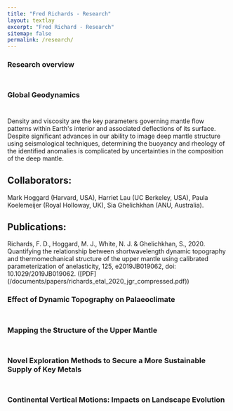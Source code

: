 ```yaml
---
title: "Fred Richards - Research"
layout: textlay
excerpt: "Fred Richard - Research"
sitemap: false
permalink: /research/
---
```


<h3 style="font-weight: bold">Research overview</h3> 
<p style="padding-top:10px">
<!--I am interested in understanding the surface expression of deep Earth dynamics and structure. My past research has focused on constraining and modelling the impacts of mantle convection on surface elevations and landscape evolution. This work has helped to reconcile numerical models and observations of this so-called ‘dynamic’ topography, while revealing that convectively driven vertical motions may occur at rates of up to 100 m per million years. These fast-evolving perturbations have significant implications across the Earth Sciences as they may destabilise polar ice sheets, alter ocean circulation via closure of ocean gateways, and control locations of resource-bearing sedimentary basins. My current work aims to integrate geological and geophysical observations with numerical models to better constrain dynamic topography and glacial isostatic adjustment in order to assess their impact on polar ice mass change and palaeo-sea level estimates. These outputs will serve as useful tie points to calibrate ice sheet models, reducing uncertainty in projections of future sea-level rise.-->
</p>

<h3 style="font-weight: bold">Global Geodynamics</h3>
<p style="padding-top:10px">
</p>

Density and viscosity are the key parameters governing mantle flow patterns within Earth's interior and associated deflections of its surface. Despite significant advances in our ability to image deep mantle structure using seismological techniques, determining the buoyancy and rheology of the identified anomalies is complicated by uncertainties in the composition of the deep mantle.

<!--The density field of the mantle is a key parameter in constraining the dynamics of mantle flow. We have set out to understand mantle density by appealing to a much-neglected geophysical process, namely solid Earth tides. Predicting the deformation of the solid Earth in response to periodic luni-solar forcings has a rich history in classical physics, with theoretical work dating back to Newton. The advent of modern space geodetic methods (e.g., surveying using the Global Positioning System) has yielded unprecedented constraints on solid Earth tidal deformation and revealed geographical variations in body tide deformation at the sub-mm level. These variations are indicative of heterogeneity in mantle buoyancy and elastic structure.-->

<!--Using a tidal theory we developed, we have shown that the deepest parts of the mantle beneath African and the Pacific are characterized by negative buoyancy. Such a result holds implications for the compositional distribution of the mantle, which in turn provides information on the primordial state of the mantle, and its ongoing evolution and how efficiently the mantle mixes. This initial application shows the great promise of “tidal tomography” in elucidating deep mantle buoyancy structure and there are many directions to be taken (e.g., augmenting data to include many types of tides, joint inversions with more conventional data, further generalizing the theory to allow for more complicated processes).-->

<h2 style="font-weight: bold">Collaborators:</h2> Mark Hoggard (Harvard, USA), Harriet Lau (UC Berkeley, USA), Paula Koelemeijer (Royal Holloway, UK), Sia Ghelichkhan (ANU, Australia).

<h2 style="font-weight: bold">Publications:</h2> Richards, F. D., Hoggard, M. J., White, N. J. & Ghelichkhan, S., 2020. Quantifying the relationship between shortwavelength dynamic topography and thermomechanical structure of the upper mantle using calibrated parameterization of anelasticity, 125, e2019JB019062, doi: 10.1029/2019JB019062. ([PDF](/documents/papers/richards_etal_2020_jgr_compressed.pdf))

</p>

<h3 style="font-weight: bold">Effect of Dynamic Topography on Palaeoclimate</h3>
<p style="padding-top:10px">
</p>

<h3 style="font-weight: bold">Mapping the Structure of the Upper Mantle</h3>
<p style="padding-top:10px">
</p>

<h3 style="font-weight: bold">Novel Exploration Methods to Secure a More Sustainable Supply of Key Metals</h3>
<p style="padding-top:10px">
</p>

<h3 style="font-weight: bold">Continental Vertical Motions: Impacts on Landscape Evolution</h3>
<p style="padding-top:10px">
</p>
